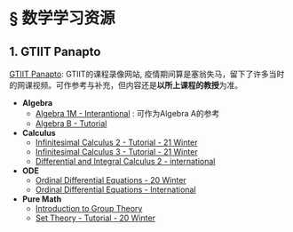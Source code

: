 # § 数学学习资源

## 1. GTIIT Panapto

[GTIIT Panapto](https://panopto.gtiit.edu.cn/Panopto/Pages/Home.aspx): GTIIT的课程录像网站, 疫情期间算是塞翁失马，留下了许多当时的网课视频。可作参考与补充，但内容还是**以所上课程的教授**为准。

-   **Algebra**
    -   [Algebra 1M - Interantional](https://panopto.gtiit.edu.cn/Panopto/Pages/Sessions/List.aspx#folderID=%22a3307669-8cf3-42dc-aa0e-ab8b00517416%22&view=1&maxResults=250&folderQuery=%22algebra%22) : 可作为Algebra A的参考
    -   [Algebra B - Tutorial](https://panopto.gtiit.edu.cn/Panopto/Pages/Sessions/List.aspx#folderID=%2261b2ecec-427c-45d1-ab8f-adc0004c8f5a%22&maxResults=250)
-   **Calculus**
    -   [Infinitesimal Calculus 2 - Tutorial - 21 Winter](https://panopto.gtiit.edu.cn/Panopto/Pages/Sessions/List.aspx#folderID=%223bd87471-081b-49ed-b1cf-adbb0052d45a%22&maxResults=250)
    -   [Infinitesimal Calculus 3 - Tutorial - 21 Winter](https://panopto.gtiit.edu.cn/Panopto/Pages/Sessions/List.aspx#maxResults=250&folderID=%223c98d250-92a9-477c-829c-adbe01080de6%22)
    -   [Differential and Integral Calculus 2 - international](https://panopto.gtiit.edu.cn/Panopto/Pages/Sessions/List.aspx#folderID=%22e8e0b72b-6ba0-4b8c-b666-ab8f0036f3c5%22&folderQuery=%22Calculus%22&sortColumn=0&sortAscending=true&maxResults=250)
-   **ODE**
    -   [Ordinal Differential Equations - 20 Winter](https://panopto.gtiit.edu.cn/Panopto/Pages/Sessions/List.aspx#maxResults=250&folderID=%22eda409c2-420c-4de0-b3ab-ac3d007af12b%22)
    -   [Ordinal Differential Equations - International](https://panopto.gtiit.edu.cn/Panopto/Pages/Sessions/List.aspx#folderID=%2241f4b499-b01a-405d-a935-ab8d00534ef3%22&view=1&folderQuery=%22Ordinary%22&sortColumn=0&sortAscending=true&maxResults=250)
-   **Pure Math**
    -   [Introduction to Group Theory](https://panopto.gtiit.edu.cn/Panopto/Pages/Sessions/List.aspx#folderID=%22b767a905-955f-4278-9c99-ab8d00c977de%22)
    -   [Set Theory - Tutorial - 20 Winter](https://panopto.gtiit.edu.cn/Panopto/Pages/Sessions/List.aspx#folderID=%228d0edca9-252d-4852-af54-ac4e00b26b99%22&maxResults=250)
